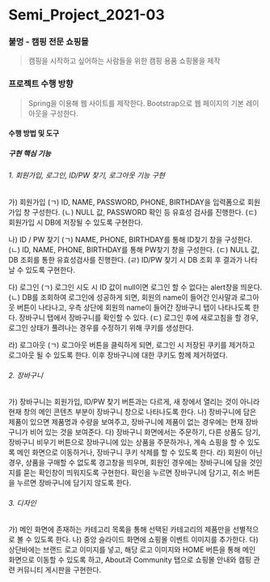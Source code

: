 # Semi_Project_2021-03

### 불멍 - 캠핑 전문 쇼핑몰

> 캠핑을 시작하고 싶어하는 사람들을 위한 캠핑 용품 쇼핑몰을 제작



### 프로젝트 수행 방향

> Spring을 이용해 웹 사이트를 제작한다. Bootstrap으로 웹 페이지의 기본 레이아웃을 구성한다.



#### 수행 방법 및 도구

##### 구현 핵심 기능

###### 1. 회원가입, 로그인, ID/PW 찾기, 로그아웃 기능 구현

가) 회원가입
	(ㄱ) ID, NAME, PASSWORD, PHONE, BIRTHDAY을 입력폼으로 회원가입 창 구성한다.
	(ㄴ) NULL 값, PASSWORD 확인 등 유효성 검사를 진행한다.
	(ㄷ) 회원가입 시 DB에 저장될 수 있도록 구현한다.

나) ID / PW 찾기
	(ㄱ) NAME, PHONE, BIRTHDAY를 통해 ID찾기 창을 구성한다.
	(ㄴ) ID, NAME, PHONE, BIRTHDAY를 통해 PW찾기 창을 구성한다.
	(ㄷ) NULL 값, DB 조회를 통한 유효성검사를 진행한다.
	(ㄹ) ID/PW 찾기 시 DB 조회 후 결과가 나타날 수 있도록 구현한다.

다) 로그인
	(ㄱ) 로그인 시도 시 ID 값이 null이면 로그인 할 수 없다는 alert창을 띄운다.
	(ㄴ) DB를 조회하여 로그인에 성공하게 되면, 회원의 name이 들어간 인사말과 로그아웃 버튼이 나타나고, 우측 상단에 회원의 name이 들어간 장바구니 탭이 나타나도록 한다. 장바구니 탭에서 장바구니를 확인할 수 있다.
	(ㄷ) 로그인 후에 새로고침을 할 경우, 로그인 상태가 풀려나는 경우를 수정하기 위해 쿠키를 생성한다.

라) 로그아웃
	(ㄱ) 로그아웃 버튼을 클릭하게 되면, 로그인 시 저장된 쿠키를 제거하고 로그아웃 될 수 있도록 한다. 이후 장바구니에 대한 쿠키도 함께 제거하였다.

###### 2. 장바구니

가) 장바구니는 회원가입, ID/PW 찾기 버튼과는 다르게, 새 창에서 열리는 것이 아니라 현재 창의 메인 콘텐츠 부분이 장바구니 창으로 나타나도록 한다.
나) 장바구니에 담은 제품이 있으면 제품명과 수량을 보여주고, 장바구니에 제품이 없는 경우에는 현재 장바구니가 비어 있는 것을 보여준다.
다) 장바구니 화면에서는 주문하기, 다른 상품도 담기, 장바구니 비우기 버튼으로 장바구니에 있는 상품을 주문하거나, 계속 쇼핑을 할 수 있도록 메인 화면으로 이동하거나, 장바구니 쿠키 삭제를 할 수 있도록 한다.
라) 회원이 아닌 경우, 상품을 구매할 수 없도록 경고창을 띄우며, 회원인 경우에는 장바구니에 담을 것인지를 묻는 확인창이 띄워지도록 구현한다. 확인을 누르면 장바구니에 담기고, 취소 버튼을 누르면 장바구니에 담기지 않도록 한다.

###### 3. 디자인

가) 메인 화면에 존재하는 카테고리 목록을 통해 선택된 카테고리의 제품만을 선별적으로 볼 수 있도록 한다.
나) 중앙 슬라이드 화면에 쇼핑몰 이벤트 이미지를 추가한다.
다) 상단바에는 브랜드 로고 이미지를 넣고, 해당 로고 이미지와 HOME 버튼을 통해 메인 화면으로 이동할 수 있도록 하고, About과 Community 탭으로 쇼핑몰 안내와 캠핑 관련 커뮤니티 게시판을 구현한다.







